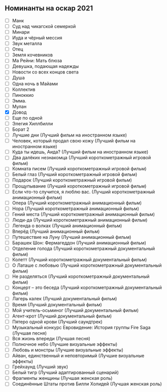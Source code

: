 ## Номинанты на оскар 2021 
- [ ] Манк
- [ ] Суд над чикагской семеркой
- [ ] Минари
- [ ] Иуда и чёрный мессия
- [ ] Звук металла
- [ ] Отец
- [ ] Земля кочевников
- [ ] Ма Рейни: Мать блюза
- [ ] Девушка, подающая надежды
- [ ] Новости со всех концов света
- [ ] Душа
- [ ] Одна ночь в Майами
- [ ] Коллектив
- [ ] Пиноккио
- [ ] Эмма.
- [ ] Мулан
- [x] Довод
- [ ] Еще по одной
- [ ] Элегия Хиллбилли
- [ ] Борат 2
- [ ] Лучшие дни (Лучший фильм на иностранном языке)
- [ ] Человек, который продал свою кожу (Лучший фильм на иностранном языке)
- [ ] Куда ты идешь, Аида? (Лучший фильм на иностранном языке)
- [ ] Два далёких незнакомца (Лучший короткометражный игровой фильм)
- [ ] Комната писем (Лучший короткометражный игровой фильм)
- [ ] Белый глаз (Лучший короткометражный игровой фильм)
- [ ] Подарок (Лучший короткометражный игровой фильм)
- [ ] Прощупывание (Лучший короткометражный игровой фильм)
- [ ] Если что-то случится, я люблю вас. (Лучший короткометражный анимационный фильм)
- [ ] Опера (Лучший короткометражный анимационный фильм)
- [ ] Нора (Лучший короткометражный анимационный фильм)
- [ ] Гений места (Лучший короткометражный анимационный фильм)
- [ ] Люди-да (Лучший короткометражный анимационный фильм)
- [ ] Легенда о волках (Лучший анимационный фильм)
- [ ] Вперёд (Лучший анимационный фильм)
- [ ] Путешествие на Луну (Лучший анимационный фильм)
- [ ] Барашек Шон: Фермагеддон (Лучший анимационный фильм)
- [ ] Отделение голода (Лучший короткометражный документальный фильм)
- [ ] Колетт (Лучший короткометражный документальный фильм)
- [ ] О Латаше с любовью (Лучший короткометражный документальный фильм)
- [ ] Не разделяться (Лучший короткометражный документальный фильм)
- [ ] Концерт – это беседа (Лучший короткометражный документальный фильм)
- [ ] Лагерь калек (Лучший документальный фильм)
- [ ] Время (Лучший документальный фильм)
- [ ] Мой учитель-осьминог (Лучший документальный фильм)
- [ ] Агент-крот (Лучший документальный фильм)
- [ ] Пятеро одной крови (Лучший саундтрек)
- [ ] Музыкальный конкурс Евровидение: История группы Fire Saga (Лучшая песня)
- [ ] Вся жизнь впереди (Лучшая песня)
- [ ] Полночное небо (Лучшие визуальные эффекты)
- [ ] Любовь и монстры (Лучшие визуальные эффекты)
- [ ] Айван, единственный и неповторимый (Лучшие визуальные эффекты)
- [ ] Грейхаунд (Лучший звук)
- [ ] Белый тигр (Лучший адаптированный сценарий)
- [ ] Фрагменты женщины (Лучшая женская роль)
- [ ] Соединённые Штаты против Билли Холидей (Лучшая женская роль)
